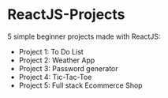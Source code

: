 # ReactJS-Projects

5 simple beginner projects made with ReactJS:

* Project 1: To Do List
* Project 2: Weather App
* Project 3: Password generator
* Project 4: Tic-Tac-Toe
* Project 5: Full stack Ecommerce Shop
